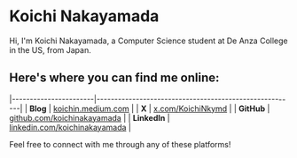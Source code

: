# Koichi Nakayamada

Hi, I'm Koichi Nakayamada, a Computer Science student at De Anza College in the US, from Japan.

## Here's where you can find me online:

|-----------------------|--------------------------------------------------------|
| **Blog**              | [koichin.medium.com](https://koichin.medium.com)        |
| **X** | [x.com/KoichiNkymd](https://x.com/KoichiNkymd)          |
| **GitHub**            | [github.com/koichinakayamada](https://github.com/koichinakayamada) |
| **LinkedIn**          | [linkedin.com/koichinakayamada](https://linkedin.com/koichinakayamada) |


Feel free to connect with me through any of these platforms!
